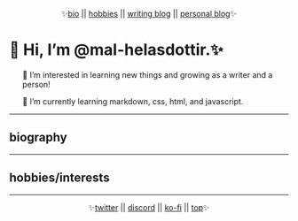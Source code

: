 <!---
mal-helasdottir/mal-helasdottir is a ✨ special ✨ repository because its `README.md` (this file) appears on your GitHub profile.
You can click the Preview link to take a look at your changes.
--->

<!DOCTYPE html>
<html>
  <head>
  <p align="center">✨<a href="https://github.com/mal-helasdottir/mal-helasdottir/edit/main/README.md#biography">bio</a> || <a href="https://github.com/mal-helasdottir/mal-helasdottir/edit/main/README.md#hobbiesinterests">hobbies</a> || <a href="http://write.as/mal-helasdottir/">writing blog</a> || <a href="https://write.as/ad-astra-per-aspera/">personal blog</a>✨</p>
  </head>
  <body>
  <h1>👋 Hi, I’m @mal-helasdottir.✨</h1>
    <p>
    <ul>👀 I’m interested in learning new things and growing as a writer and a person!</ul>
    <ul>🌱 I’m currently learning markdown, css, html, and javascript.</ul>
    </p>
    <hr>
    <h2>biography</h2>
    <hr>
    <h2>hobbies/interests</h2>
    <hr>
  </body>
  <foot>
  <p align="center">✨<a href="http://www.twitter.com/mal_eficarum">twitter</a> || <a href="https://discordapp.com/users/mal-helasdottir#9354">discord</a> || <a href="https://ko-fi.com/mare_stellarum">ko-fi</a> || <a href="https://github.com/mal-helasdottir/mal-helasdottir/edit/main/README.md#-hi-im-mal-helasdottir">top</a>✨</p>
  </foot>
</html>
